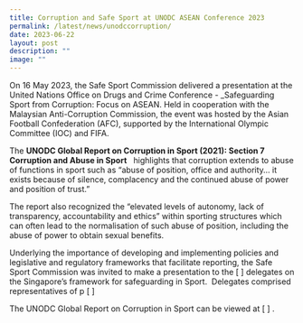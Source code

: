 ```yaml
---
title: Corruption and Safe Sport at UNODC ASEAN Conference 2023
permalink: /latest/news/unodccorruption/
date: 2023-06-22
layout: post
description: ""
image: ""
---
```


On 16 May 2023, the Safe Sport Commission delivered a presentation at the United Nations Office on Drugs and Crime Conference - _Safeguarding Sport from Corruption: Focus on ASEAN.  Held in cooperation with the Malaysian Anti-Corruption Commission, the event was hosted by the Asian Football Confederation (AFC), supported by the International Olympic Committee (IOC) and FIFA.


The **UNODC Global Report on Corruption in Sport (2021): Section 7 Corruption and Abuse in Sport**   highlights that corruption extends to abuse of functions in sport such as “abuse of position, office and authority… it exists because of silence, complacency and the continued abuse of power and position of trust.”


The report also recognized the “elevated levels of autonomy, lack of transparency, accountability and ethics” within sporting structures which can often lead to the normalisation of such abuse of position, including the abuse of power to obtain sexual benefits.

Underlying the importance of developing and implementing policies and legislative and regulatory frameworks that facilitate reporting, the Safe Sport Commission was invited to make a presentation to the \[ \] delegates on the Singapore’s framework for safeguarding in Sport.  Delegates comprised representatives of p \[ \]

The UNODC Global Report on Corruption in Sport can be viewed at \[ \] .
